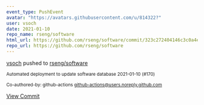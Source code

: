 ```yaml
---
event_type: PushEvent
avatar: "https://avatars.githubusercontent.com/u/814322?"
user: vsoch
date: 2021-01-10
repo_name: rseng/software
html_url: https://github.com/rseng/software/commit/323c272404146c3c0a4e2274c3fc86a068e3609c
repo_url: https://github.com/rseng/software
---
```


<a href='https://github.com/vsoch' target='_blank'>vsoch</a> pushed to <a href='https://github.com/rseng/software' target='_blank'>rseng/software</a>

<small>Automated deployment to update software database 2021-01-10 (#170)

Co-authored-by: github-actions <github-actions@users.noreply.github.com></small>

<a href='https://github.com/rseng/software/commit/323c272404146c3c0a4e2274c3fc86a068e3609c' target='_blank'>View Commit</a>